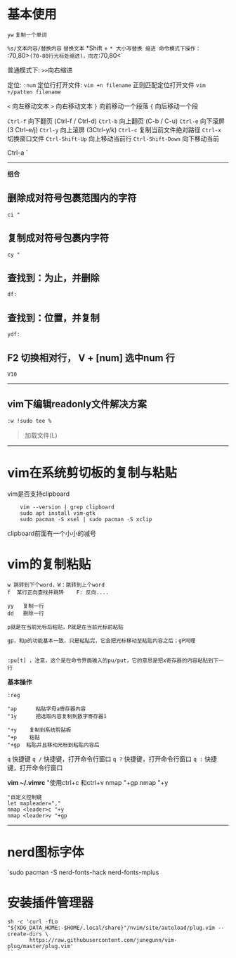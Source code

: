# 基本使用
`yw`               `复制一个单词`

`%s/文本内容/替换内容` `替换文本`
*Shift + `* 大小写替换
缩进
命令模式下操作： 
`:70,80>`(70-80行光标处缩进)，向左`:70,80<`

普通模式下: `>>`向右缩进 

定位:
`:num`
定位行打开文件:
`vim +n filename`
正则匹配定位打开文件
`vim +/patten filename`

`<`	向左移动文本
`>`	向右移动文本
`}`	向前移动一个段落
`{`	向后移动一个段

`Ctrl-f`	向下翻页 (Ctrl-f / Ctrl-d)
`Ctrl-b`	向上翻页 (C-b / C-u)
`Ctrl-e`	向下滚屏 (3 Ctrl-e/j)
`Ctrl-y`	向上滚屏 (3Ctrl-y/k)
`Ctrl-c`	复制当前文件绝对路径
`Ctrl-x`	切换窗口文件
`Ctrl-Shift-Up`	向上移动当前行
`Ctrl-Shift-Down`	向下移动当前

Ctrl-a
**`**

---
**组合**
## 删除成对符号包裹范围内的字符
`ci "`

## 复制成对符号包裹内字符
`cy "`

## 查找到：为止，并删除
`df:`

## 查找到：位置，并复制
`ydf:`


## F2 切换相对行， V + [num] 选中num 行

`V10`

---
## vim下编辑readonly文件解决方案
```bash
:w !sudo tee %
```
>加载文件(L)
---

# vim在系统剪切板的复制与粘贴
vim是否支持clipboard

```
    vim --version | grep clipboard
    sudo apt install vim-gtk
    sudo pacman -S xsel | sudo pacman -S xclip
```

clipboard前面有一个小小的减号

# vim的复制粘贴
    w 跳转到下个word，W：跳转到上个word
    f  某行正向查找并跳转    F: 反向....

    yy   复制一行
    dd   删除一行

    p就是在当前光标后粘贴，P就是在当前光标前粘贴

    gp，和p的功能基本一致，只是粘贴完，它会把光标移动至粘贴内容之后；gP同理

    
    :pu[t] ，注意，这个是在命令界面输入的pu/put，它的意思是把x寄存器的内容粘贴到下一行

**基本操作**

    :reg

    "ap      粘贴字母a寄存器内容
    "1y      把选取内容复制到数字寄存器1

    "+y    复制到系统剪贴板
    "+p    粘贴
    "+gp  粘贴并且移动光标到粘贴内容后

`q` 快捷键
`q /` 快捷键，打开命令行窗口
`q ?` 快捷键，打开命令行窗口
`q :` 快捷键，打开命令行窗口

**vim ~/.vimrc**
    "使用ctrl+c  和ctrl+v
    nmap <c-v> "+gp
    nmap <c-c> "+y

    
    "自定义控制键
    let mapleader=","
    nmap <leader>c "+y
    nmap <leader>v "+gp

---

# **nerd图标字体**
`sudo pacman -S nerd-fonts-hack nerd-fonts-mplus

# 安装插件管理器
```
sh -c 'curl -fLo "${XDG_DATA_HOME:-$HOME/.local/share}"/nvim/site/autoload/plug.vim --create-dirs \
       https://raw.githubusercontent.com/junegunn/vim-plug/master/plug.vim'
``
